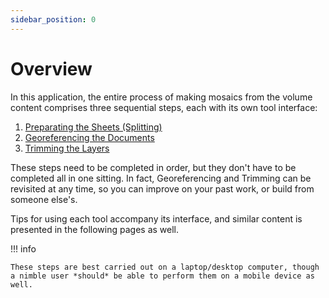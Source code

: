 ```yaml
---
sidebar_position: 0
---
```


# Overview

In this application, the entire process of making mosaics from the volume content comprises three sequential steps, each with its own tool interface:

1. [Preparating the Sheets (Splitting)](guides/preparation.md)
2. [Georeferencing the Documents](guides/georeferencing.md)
3. [Trimming the Layers](guides/trimming.md)

These steps need to be completed in order, but they don't have to be completed all in one sitting. In fact, Georeferencing and Trimming can be revisited at any time, so you can improve on your past work, or build from someone else's.

Tips for using each tool accompany its interface, and similar content is presented in the following pages as well.

!!! info
    
    These steps are best carried out on a laptop/desktop computer, though a nimble user *should* be able to perform them on a mobile device as well.
